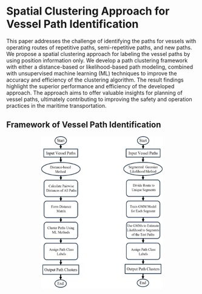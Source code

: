 <h1>Spatial Clustering Approach for Vessel Path Identification</h1>

This paper addresses the challenge of identifying the paths for vessels with operating routes of repetitive paths, semi-repetitive paths, and new paths. We propose a spatial clustering approach for labeling the vessel paths by using position information only. 
We develop a path clustering framework with either a distance-based or likelihood-based path modeling, combined with unsupervised machine learning (ML) techniques to improve the accuracy and efficiency of the clustering algorithm.
The result findings highlight the superior performance and efficiency of the developed approach.
The approach aims to offer valuable insights for planning of vessel paths, ultimately contributing to improving the safety and operation practices in the maritime transportation.

<h2>Framework of Vessel Path Identification</h2>
<p align="center">
  <img src="/icons/Framework_of_Vessel_Path_Identification.jpg" width="320" height="400">
</p>
